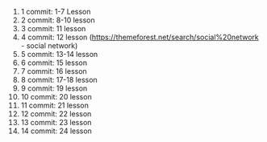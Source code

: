 1. 1 commit: 1-7 Lesson
2. 2 commit: 8-10 lesson
3. 3 commit: 11 lesson
4. 4 commit: 12 lesson (https://themeforest.net/search/social%20network - social network)
5. 5 commit: 13-14 lesson
6. 6 commit: 15 lesson
7. 7 commit: 16 lesson
8. 8 commit: 17-18 lesson
9. 9 commit: 19 lesson
10. 10 commit: 20 lesson
11. 11 commit: 21 lesson
12. 12 commit: 22 lesson
13. 13 commit: 23 lesson
14. 14 commit: 24 lesson